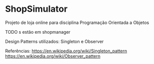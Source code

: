 # ShopSimulator
Projeto de loja online para disciplina Programação Orientada a Objetos

TODO s estão em shopmanager

Design Patterns utilizados: Singleton e Observer

Referências: 
https://en.wikipedia.org/wiki/Singleton_pattern
https://en.wikipedia.org/wiki/Observer_pattern
